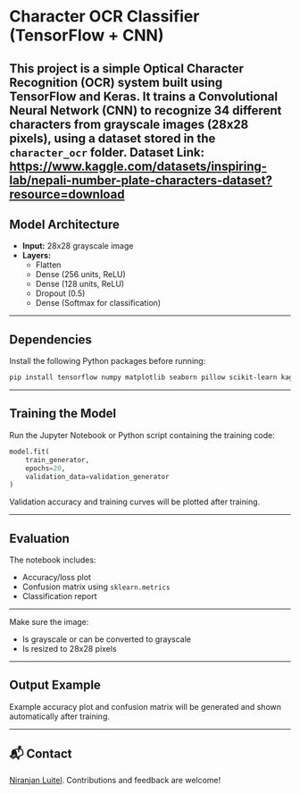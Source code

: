 # Character OCR Classifier (TensorFlow + CNN)

This project is a simple Optical Character Recognition (OCR) system built using TensorFlow and Keras. It trains a Convolutional Neural Network (CNN) to recognize **34 different characters** from grayscale images (28x28 pixels), using a dataset stored in the `character_ocr` folder.
Dataset Link: https://www.kaggle.com/datasets/inspiring-lab/nepali-number-plate-characters-dataset?resource=download
---


##  Model Architecture

- **Input:** 28x28 grayscale image
- **Layers:**
  - Flatten
  - Dense (256 units, ReLU)
  - Dense (128 units, ReLU)
  - Dropout (0.5)
  - Dense (Softmax for classification)

---

## Dependencies

Install the following Python packages before running:

```bash
pip install tensorflow numpy matplotlib seaborn pillow scikit-learn kagglehub
```

---

## Training the Model

Run the Jupyter Notebook or Python script containing the training code:

```python
model.fit(
    train_generator,
    epochs=20,
    validation_data=validation_generator
)
```

Validation accuracy and training curves will be plotted after training.

---

## Evaluation

The notebook includes:
- Accuracy/loss plot
- Confusion matrix using `sklearn.metrics`
- Classification report

---


Make sure the image:
- Is grayscale or can be converted to grayscale
- Is resized to 28x28 pixels

---

## Output Example

Example accuracy plot and confusion matrix will be generated and shown automatically after training.

---

## 📬 Contact
 [Niranjan Luitel](https://github.com/LuitelN). Contributions and feedback are welcome!
